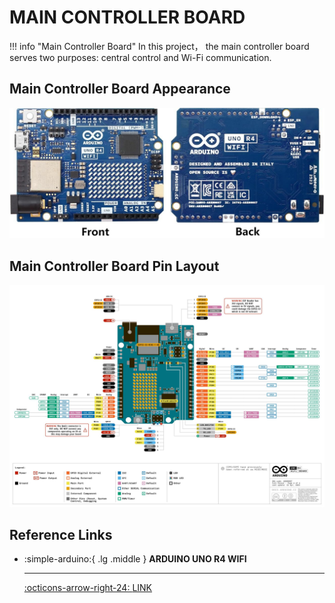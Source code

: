 # MAIN CONTROLLER BOARD

!!! info "Main Controller Board"
    In this project， the main controller board serves two purposes: central control and Wi-Fi communication.

## Main Controller Board Appearance

![](mcu.png)

## Main Controller Board Pin Layout

![](ABX00087-full-pinout.jpg)

## Reference Links

<div class="grid cards" markdown>

-   :simple-arduino:{ .lg .middle } __ARDUINO UNO R4 WIFI__

    ---


    [:octicons-arrow-right-24: <a href="https://docs.arduino.cc/hardware/uno-r4-wifi/#features" target="_blank"> LINK </a>](#)

</div>